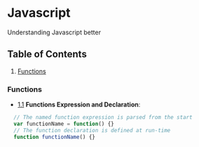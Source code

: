 # Javascript
Understanding Javascript better

## Table of Contents
1. [Functions](#Functions)

### Functions
- [1.1](#1.1) <a name='1.1'></a> **Functions Expression and Declaration**: 
```javascript
  // The named function expression is parsed from the start
  var functionName = function() {}
  // The function declaration is defined at run-time
  function functionName() {}
```
